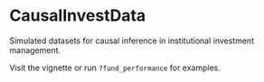 # CausalInvestData

Simulated datasets for causal inference in institutional investment management.

Visit the vignette or run `?fund_performance` for examples.